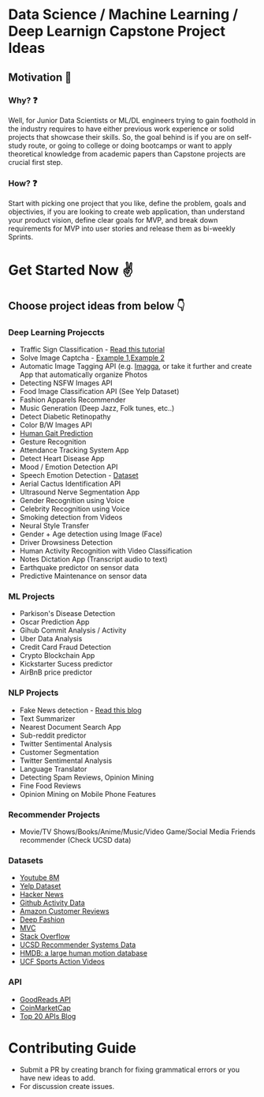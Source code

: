 # Data Science / Machine Learning / Deep Learnign Capstone Project Ideas

## Motivation 💪
### Why? ❓

Well, for Junior Data Scientists or ML/DL engineers trying to gain foothold in the industry requires to have either previous work experience or solid projects that showcase their skills. So, the goal behind is if you are on self-study route, or going to college or doing bootcamps or want to apply theoretical knowledge from academic papers than Capstone projects are crucial first step.

### How? ❓

Start with picking one project that you like, define the problem, goals and objectivies, if you are looking to create web application, than understand your product vision, define clear goals for MVP, and break down requirements for MVP into user stories and release them as bi-weekly Sprints.

# Get Started Now ✌️

## Choose project ideas from below 👇

### Deep Learning Projeccts

- Traffic Sign Classification - [Read this tutorial](https://www.pyimagesearch.com/2019/11/04/traffic-sign-classification-with-keras-and-deep-learning/)
- Solve Image Captcha - [Example 1](https://github.com/JackonYang/captcha-tensorflow),[Example 2](https://github.com/danielpontello/cnn-captcha-solving)
- Automatic Image Tagging API (e.g. [Imagga](https://imagga.com/), or take it further and create App that automatically organize Photos
- Detecting NSFW Images API
- Food Image Classification API (See Yelp Dataset)
- Fashion Apparels Recommender
- Music Generation (Deep Jazz, Folk tunes, etc..)
- Detect Diabetic Retinopathy
- Color B/W Images API
- [Human Gait Prediction](https://www.sciencedirect.com/science/article/pii/S0378437119309963)
- Gesture Recognition 
- Attendance Tracking System App
- Detect Heart Disease App
- Mood / Emotion Detection API
- Speech Emotion Detection - [Dataset](https://github.com/marcogdepinto/Emotion-Classification-Ravdess)
- Aerial Cactus Identification API 
- Ultrasound Nerve Segmentation App
- Gender Recognition using Voice
- Celebrity Recognition using Voice
- Smoking detection from Videos
- Neural Style Transfer
- Gender + Age detection using Image (Face)
- Driver Drowsiness Detection
- Human Activity Recognition with Video Classification
- Notes Dictation App (Transcript audio to text)
- Earthquake predictor on sensor data 
- Predictive Maintenance on sensor data

### ML Projects

- Parkison's Disease Detection
- Oscar Prediction App
- Gihub Commit Analysis / Activity 
- Uber Data Analysis
- Credit Card Fraud Detection
- Crypto Blockchain App
- Kickstarter Sucess predictor
- AirBnB price predictor

### NLP Projects
- Fake News detection - [Read this blog](https://towardsdatascience.com/i-trained-fake-news-detection-ai-with-95-accuracy-and-almost-went-crazy-d10589aa57c)
- Text Summarizer
- Nearest Document Search App
- Sub-reddit predictor
- Twitter Sentimental Analysis
- Customer Segmentation
- Twitter Sentimental Analysis
- Language Translator
- Detecting Spam Reviews, Opinion Mining
- Fine Food Reviews
- Opinion Mining on Mobile Phone Features

### Recommender Projects
- Movie/TV Shows/Books/Anime/Music/Video Game/Social Media Friends recommender (Check UCSD data)

### Datasets
- [Youtube 8M](https://research.google.com/youtube8m/) 
- [Yelp Dataset](https://www.yelp.com/dataset/challenge)
- [Hacker News](https://console.cloud.google.com/marketplace/details/y-combinator/hacker-news)
- [Github Activity Data](https://github.blog/2016-06-29-making-open-source-data-more-available/)
- [Amazon Customer Reviews](https://s3.amazonaws.com/amazon-reviews-pds/readme.html)
- [Deep Fashion](http://mmlab.ie.cuhk.edu.hk/projects/DeepFashion.html)
- [MVC](https://mvc-datasets.github.io/MVC/)
- [Stack Overflow](https://www.kaggle.com/stackoverflow/stackoverflow)
- [UCSD Recommender Systems Data](https://sites.google.com/eng.ucsd.edu/ucsdbookgraph/home)
- [HMDB: a large human motion database](https://serre-lab.clps.brown.edu/resource/hmdb-a-large-human-motion-database/)
- [UCF Sports Action Videos](https://www.crcv.ucf.edu/data/UCF_Sports_Action.php)


### API
- [GoodReads API](https://www.goodreads.com/api)
- [CoinMarketCap](https://coinmarketcap.com/api/)
- [Top 20 APIs Blog](https://towardsdatascience.com/top-20-apis-you-should-know-in-ai-and-machine-learning-8e08515198b3)

# Contributing Guide

- Submit a PR by creating branch for fixing grammatical errors or you have new ideas to add.
- For discussion create issues.
